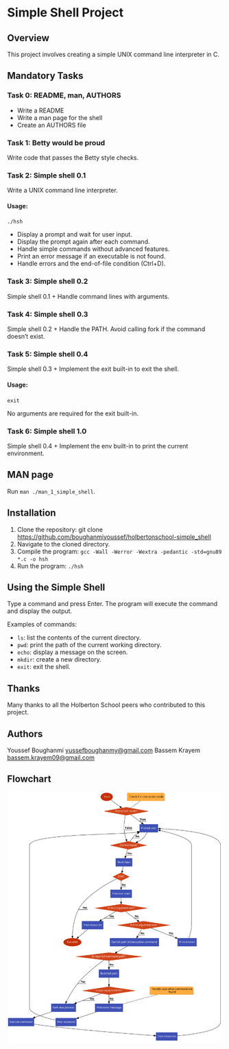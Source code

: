 # Simple Shell Project

## Overview
This project involves creating a simple UNIX command line interpreter in C.

## Mandatory Tasks

### Task 0: README, man, AUTHORS
- Write a README
- Write a man page for the shell
- Create an AUTHORS file

### Task 1: Betty would be proud
Write code that passes the Betty style checks.

### Task 2: Simple shell 0.1
Write a UNIX command line interpreter.

#### Usage:
`./hsh`

- Display a prompt and wait for user input.
- Display the prompt again after each command.
- Handle simple commands without advanced features.
- Print an error message if an executable is not found.
- Handle errors and the end-of-file condition (Ctrl+D).

### Task 3: Simple shell 0.2
Simple shell 0.1 + Handle command lines with arguments.

### Task 4: Simple shell 0.3
Simple shell 0.2 + Handle the PATH. Avoid calling fork if the command doesn’t exist.

### Task 5: Simple shell 0.4
Simple shell 0.3 + Implement the exit built-in to exit the shell.

#### Usage:
`exit`

No arguments are required for the exit built-in.

### Task 6: Simple shell 1.0
Simple shell 0.4 + Implement the env built-in to print the current environment.

## MAN page
Run `man ./man_1_simple_shell`.

## Installation
1. Clone the repository:
git clone https://github.com/boughanmiyoussef/holbertonschool-simple_shell
2. Navigate to the cloned directory.
3. Compile the program:
`gcc -Wall -Werror -Wextra -pedantic -std=gnu89 *.c -o hsh`
4. Run the program:
`./hsh`

## Using the Simple Shell
Type a command and press Enter. The program will execute the command and display the output.

Examples of commands:
- `ls`: list the contents of the current directory.
- `pwd`: print the path of the current working directory.
- `echo`: display a message on the screen.
- `mkdir`: create a new directory.
- `exit`: exit the shell.

## Thanks
Many thanks to all the Holberton School peers who contributed to this project.

## Authors
Youssef Boughanmi <yussefboughanmy@gmail.com>
Bassem Krayem <bassem.krayem09@gmail.com>

## Flowchart
![Simple Shell Flowchart](https://github.com/boughanmiyoussef/holbertonschool-simple_shell/blob/main/resources/C%20-%20Simple%20shell%20flowchart.png)
